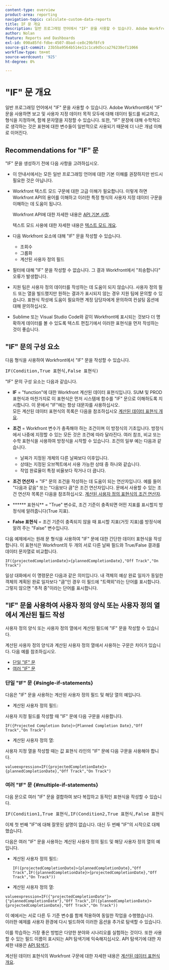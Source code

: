 ```yaml
---
content-type: overview
product-area: reporting
navigation-topic: calculate-custom-data-reports
title: IF 문 개요
description: 일반 프로그래밍 언어에서 "IF" 문을 사용할 수 있습니다. Adobe Workfront에서 "IF" 문을 사용하면 보고 및 사용자 지정 데이터 목적 모두에 대해 데이터 필드를 비교하고, 형식을 지정하며, 함께 문자열을 지정할 수 있습니다. 또한, "IF" 문장에 대해 수학적으로 생각하는 것은 표현에 대한 변수들이 일반적으로 사용되기 때문에 더 나은 개념 이해로 이어진다.
author: Nolan
feature: Reports and Dashboards
exl-id: 090a85fd-fdbe-4507-8bad-ce8c29bf8fc9
source-git-commit: 23b5ba9564b514e11c1ca9d5cca276238ef11066
workflow-type: tm+mt
source-wordcount: '925'
ht-degree: 0%

---
```


# &quot;IF&quot; 문 개요

<!-- Audited: 1/2024 -->

일반 프로그래밍 언어에서 &quot;IF&quot; 문을 사용할 수 있습니다. Adobe Workfront에서 &quot;IF&quot; 문을 사용하면 보고 및 사용자 지정 데이터 목적 모두에 대해 데이터 필드를 비교하고, 형식을 지정하며, 함께 문자열을 지정할 수 있습니다. 또한, &quot;IF&quot; 문장에 대해 수학적으로 생각하는 것은 표현에 대한 변수들이 일반적으로 사용되기 때문에 더 나은 개념 이해로 이어진다.

## Recommendations for &quot;IF&quot; 문

&quot;IF&quot; 문을 생성하기 전에 다음 사항을 고려하십시오.

* 이 안내서에서는 모든 일반 프로그래밍 언어에 대한 기본 이해를 권장하지만 반드시 필요한 것은 아닙니다.
* Workfront 텍스트 모드 구문에 대한 고급 이해가 필요합니다. 이렇게 하면 Workfront API의 용어를 이해하고 이러한 특정 형식의 사용자 지정 데이터 구문을 이해하는 데 도움이 됩니다.

  Workfront API에 대한 자세한 내용은 [API 기본 사항](../../../wf-api/general/api-basics.md).

  텍스트 모드 사용에 대한 자세한 내용은 [텍스트 모드 개요](../../../reports-and-dashboards/reports/text-mode/understand-text-mode.md).

* 다음 Workfront 요소에 대해 &quot;IF&quot; 문을 작성할 수 있습니다.

   * 조회수
   * 그룹화
   * 계산된 사용자 정의 필드

* 필터에 대해 &quot;IF&quot; 문을 작성할 수 없습니다. 그 결과 Workfront에서 &quot;죄송합니다&quot; 오류가 발생합니다.
* 지원 팀은 사용자 정의 데이터를 작성하는 데 도움이 되지 않습니다. 사용자 정의 필드 또는 열을 빌드했지만 원하는 결과가 표시되지 않는 경우 지원 팀에 문의할 수 있습니다. 표현식 작성에 도움이 필요하면 계정 담당자에게 문의하여 컨설팅 옵션에 대해 문의하십시오.
* Sublime 또는 Visual Studio Code와 같이 Workfront에 표시되는 것보다 더 명확하게 데이터를 볼 수 있도록 텍스트 편집기에서 이러한 표현식을 먼저 작성하는 것이 좋습니다.

## &quot;IF&quot; 문의 구성 요소

다음 형식을 사용하여 Workfront에서 &quot;IF&quot; 문을 작성할 수 있습니다.
<pre>IF(Condition,True 표현식,False 표현식)</pre>"IF" 문의 구성 요소는 다음과 같습니다.

* **IF** = &quot;function&quot;에 대한 Workfront 계산된 데이터 표현식입니다. SUM 및 PROD 표현식과 마찬가지로 이 표현식은 먼저 시스템에 함수를 &quot;IF&quot; 문으로 이해하도록 지시합니다. 이 문에서 &quot;IF&quot;에는 항상 대문자를 사용하십시오.\
  모든 계산된 데이터 표현식의 목록은 다음을 참조하십시오 [계산된 데이터 표현식 개요](../../../reports-and-dashboards/reports/calc-cstm-data-reports/calculated-data-expressions.md).

* **조건** = Workfront 변수가 충족해야 하는 조건이며 이 방정식의 기초입니다. 방정식에서 나중에 지정할 수 있는 모든 것은 조건에 따라 달라진다. 여러 참조, 비교 또는 수학 표현식을 사용하여 방정식을 시작할 수 있습니다. 조건의 일부 예는 다음과 같습니다.

   * 날짜가 지정된 개체의 다른 날짜보다 이후입니다.
   * 상태는 지정된 오브젝트에서 사용 가능한 상태 중 하나와 같습니다.
   * 작업 완료율이 특정 비율보다 작거나 더 큽니다.

* **조건 연산자** = &quot;IF&quot; 문의 조건을 작성하는 데 도움이 되는 연산자입니다. 예를 들어 &quot;다음과 같음&quot; 또는 &quot;다음보다 큼&quot;은 조건 연산자입니다. 문에서 사용할 수 있는 조건 연산자 목록은 다음을 참조하십시오. [계산된 사용자 정의 표현식의 조건 연산자](../../../reports-and-dashboards/reports/calc-cstm-data-reports/condition-operators-calculated-custom-expressions.md).

* ****** 표현식** = &quot;True&quot; 변수로, 조건 기준이 충족되면 어떤 지표를 표시할지 방정식에 알려줍니다(True 지표).

* **False 표현식** = 조건 기준이 충족되지 않을 때 표시할 지표(거짓 지표)를 방정식에 알려 주는 &quot;False&quot; 변수입니다.

다음 예제에서는 원래 문 형식을 사용하여 &quot;IF&quot; 문에 대한 간단한 데이터 표현식을 작성합니다. 이 표현식은 Workfront의 두 개의 서로 다른 날짜 필드와 True/False 결과를 데이터 문자열로 비교합니다.

```
IF({projectedCompletionDate}>{plannedCompletionDate},"Off Track","On Track")
```

일상 대화에서 이 명령문은 다음과 같은 의미입니다. 내 객체의 예상 완료 일자가 동일한 객체의 계획된 완료 일자보다 &quot;큼&quot;인 경우 이 필드에 &quot;트랙외&quot;라는 단어를 표시합니다. 그렇지 않으면 &quot;추적 중&quot;이라는 단어를 표시합니다.

## &quot;IF&quot; 문을 사용하여 사용자 정의 양식 또는 사용자 정의 열에서 계산된 필드 작성

사용자 정의 양식 또는 사용자 정의 열에서 계산된 필드에 &quot;IF&quot; 문을 작성할 수 있습니다.

계산된 사용자 정의 양식과 계산된 사용자 정의 열에서 사용하는 구문은 차이가 있습니다. 다음 예를 참조하십시오.

* [단일 &quot;IF&quot; 문](#single-if-statements)
* [여러 &quot;IF&quot; 문](#multiple-if-statements)

### 단일 &quot;IF&quot; 문 {#single-if-statements}

다음은 &quot;IF&quot; 문을 사용하는 계산된 사용자 정의 필드 및 해당 열의 예입니다.

* 계산된 사용자 정의 필드:

사용자 지정 필드를 작성할 때 &quot;IF&quot; 문에 다음 구문을 사용합니다.

```
IF({Projected Completion Date}>{Planned Completion Date},"Off Track","On Track")
```

* 계산된 사용자 정의 열:

사용자 지정 열을 작성할 때는 값 표현식 라인의 &quot;IF&quot; 문에 다음 구문을 사용해야 합니다.

```
valueexpression=IF({projectedCompletionDate}>{plannedCompletionDate},"Off Track","On Track")
```

### 여러 &quot;IF&quot; 문 {#multiple-if-statements}

다음 문으로 여러 &quot;IF&quot; 문을 결합하여 보다 복잡하고 동적인 표현식을 작성할 수 있습니다.

<pre>IF(Condition1,True 표현식,IF(Condition2,True 표현식,False 표현식))</pre>이제 첫 번째 "IF"에 대해 잘못된 설명이 없습니다. 대신 두 번째 "IF"의 시작으로 대체했습니다.

다음은 여러 &quot;IF&quot; 문을 사용하는 계산된 사용자 정의 필드 및 해당 사용자 정의 열의 예입니다.

* 계산된 사용자 정의 필드:

  ```
  IF({projectedCompletionDate}>{plannedCompletionDate},"Off Track",IF({plannedCompletionDate}>{projectedCompletionDate},"Off Track","On Track"))
  ```

* 계산된 사용자 정의 열:

```
valueexpression=IF({"projectedCompletionDate"}>{"plannedCompletionDate"},"Off Track",IF({plannedCompletionDate}>{projectedCompletionDate},"Off Track","On Track"))
```

이 예에서는 서로 다른 두 기준 변수를 함께 적용하여 동일한 작업을 수행했습니다.\
이러한 예제를 사용자 환경에 다시 빌드하여 이러한 옵션을 추가로 탐색할 수 있습니다.

이를 학습하는 가장 좋은 방법은 다양한 분야와 시나리오를 실험하는 것이다. 또한 사용할 수 있는 필드 이름이 표시되는 API 탐색기에 익숙해지십시오. API 탐색기에 대한 자세한 내용은 [API 탐색기](../../../wf-api/general/api-explorer.md).

계산된 데이터 표현식의 Workfront 구문에 대한 자세한 내용은 [계산된 데이터 표현식 개요](../../../reports-and-dashboards/reports/calc-cstm-data-reports/calculated-data-expressions.md).
